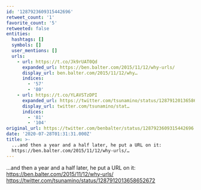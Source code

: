 ```yaml
---
id: '1287923609315442696'
retweet_count: '1'
favorite_count: '5'
retweeted: false
entities:
  hashtags: []
  symbols: []
  user_mentions: []
  urls:
    - url: https://t.co/Jk9rUAT0Qd
      expanded_url: https://ben.balter.com/2015/11/12/why-urls/
      display_url: ben.balter.com/2015/11/12/why…
      indices:
        - '57'
        - '80'
    - url: https://t.co/YLAVSTzDPI
      expanded_url: https://twitter.com/tsunamino/status/1287912013658652672
      display_url: twitter.com/tsunamino/stat…
      indices:
        - '81'
        - '104'
original_url: https://twitter.com/benbalter/status/1287923609315442696
date: '2020-07-28T01:31:31.000Z'
title: >-
  ...and then a year and a half later, he put a URL on it:
  https://ben.balter.com/2015/11/12/why-urls/…
---
```


...and then a year and a half later, he put a URL on it: https://ben.balter.com/2015/11/12/why-urls/ https://twitter.com/tsunamino/status/1287912013658652672